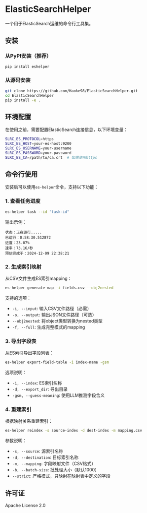 # ElasticSearchHelper

一个用于ElasticSearch运维的命令行工具集。

## 安装

### 从PyPI安装（推荐）
```bash
pip install eshelper
```

### 从源码安装
```bash
git clone https://github.com/Haoke98/ElasticSearchHelper.git
cd ElasticSearchHelper
pip install -e .
```

## 环境配置

在使用之前，需要配置ElasticSearch连接信息，以下环境变量：

```bash
SLRC_ES_PROTOCOL=https
SLRC_ES_HOST=your-es-host:9200
SLRC_ES_USERNAME=your-username
SLRC_ES_PASSWORD=your-password
SLRC_ES_CA=/path/to/ca.crt  # 如果使用https
```

## 命令行使用

安装后可以使用`es-helper`命令，支持以下功能：

### 1. 查看任务进度

```bash
es-helper task --id "task-id"
```

输出示例：
```text
状态：正在运行.....
已运行：0:58:30.512872
进度：23.07%
速率：73.16/秒
预估完成于：2024-12-09 22:38:21
```

### 2. 生成索引映射

从CSV文件生成ES索引mapping：

```bash
es-helper generate-map -i fields.csv --obj2nested
```

支持的选项：
- `-i, --input`: 输入CSV文件路径（必需）
- `-o, --output`: 输出JSON文件路径（可选）
- `--obj2nested`: 将object类型转换为nested类型
- `-f, --full`: 生成完整模式的mapping

### 3. 导出字段表

从ES索引导出字段列表：

```bash
es-helper export-field-table -i index-name -gsm
```

选项说明：
- `-i, --index`: ES索引名称
- `-d, --export_dir`: 导出目录
- `-gsm, --guess-meaning`: 使用LLM推测字段含义

### 4. 重建索引

根据映射关系重建索引：

```bash
es-helper reindex -s source-index -d dest-index -m mapping.csv
```

参数说明：
- `-s, --source`: 源索引名称
- `-d, --destination`: 目标索引名称
- `-m, --mapping`: 字段映射文件（CSV格式）
- `-b, --batch-size`: 批处理大小（默认1000）
- `--strict`: 严格模式，只映射在映射表中定义的字段

## 许可证

Apache License 2.0
